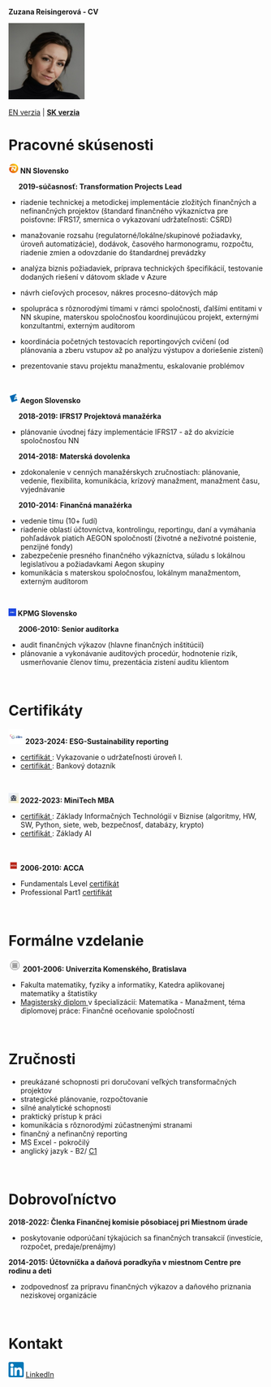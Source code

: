 **Zuzana Reisingerová - CV**

<img src="profil.jpg" width="150" height="150">

[EN verzia](README.md) | [**SK verzia**](README_SK.md) 

# Pracovné skúsenosti
**<img src="NN logo.jpeg" width="20" height="20"> NN Slovensko** 

&nbsp;&nbsp;&nbsp;&nbsp; **2019-súčasnosť: Transformation Projects Lead** 
* riadenie technickej a metodickej implementácie zložitých finančných a nefinančných projektov (štandard finančného výkazníctva pre poisťovne: IFRS17, smernica o vykazovaní udržateľnosti: CSRD)
* manažovanie rozsahu (regulatorné/lokálne/skupinové požiadavky, úroveň automatizácie), dodávok, časového harmonogramu, rozpočtu, riadenie zmien a odovzdanie do štandardnej prevádzky
* analýza biznis požiadaviek, príprava technických špecifikácií, testovanie dodaných riešení v dátovom sklade v Azure
* návrh cieľových procesov, nákres procesno-dátových máp
* spolupráca s rôznorodými tímami v rámci spoločnosti, ďalšími entitami v NN skupine, materskou spoločnosťou koordinujúcou projekt, externými konzultantmi, externým audítorom
* koordinácia početných testovacích reportingových cvičení (od plánovania a zberu vstupov až po analýzu výstupov a doriešenie zistení)
* prezentovanie stavu projektu manažmentu, eskalovanie problémov

  <br>

**<img src="Aegon logo.jpeg" width="20" height="20"> Aegon Slovensko**

&nbsp;&nbsp;&nbsp;&nbsp; **2018-2019: IFRS17 Projektová manažérka**
* plánovanie úvodnej fázy implementácie IFRS17 - až do akvizície spoločnosťou NN  

&nbsp;&nbsp;&nbsp;&nbsp; **2014-2018: Materská dovolenka** 
* zdokonalenie v cenných manažérskych zručnostiach: plánovanie, vedenie, flexibilita, komunikácia, krízový manažment, manažment času, vyjednávanie

&nbsp;&nbsp;&nbsp;&nbsp; **2010-2014: Finančná manažérka** 
* vedenie tímu (10+ ľudí)
* riadenie oblastí účtovníctva, kontrolingu, reportingu, daní a vymáhania pohľadávok piatich AEGON spoločností (životné a neživotné poistenie, penzijné fondy)
* zabezpečenie presného finančného výkazníctva, súladu s lokálnou legislatívou a požiadavkami Aegon skupiny
* komunikácia s materskou spoločnosťou, lokálnym manažmentom, externým audítorom

<br>

**<img src="kpmg logo.jpeg" width="15" height="15"> KPMG Slovensko**

&nbsp;&nbsp;&nbsp;&nbsp; **2006-2010: Senior audítorka** 
* audit finančných výkazov (hlavne finančných inštitúcií)
* plánovanie a vykonávanie auditových procedúr, hodnotenie rizík, usmerňovanie členov tímu, prezentácia zistení auditu klientom

<br>

# Certifikáty
**<img src="kpmg institute logo.jpg" width="30" height="30"> 2023-2024: ESG-Sustainability reporting**
*  <a href="KPMG ESG certifikat.jpg"> certifikát </a>: Vykazovanie o udržateľnosti úroveň I. 
*  <a href="KPMG ESG certifikat_ESG dotaznik.pdf"> certifikát </a>: Bankový dotazník 

<br>

**<img src="MiniTech logo.jpeg" width="20" height="20"> 2022-2023: MiniTech MBA**
*  <a href="Reisingerova_MiniTechMBA_EN certificate.pdf"> certifikát </a>: Základy Informačných Technológií v Biznise (algoritmy, HW, SW, Python, siete, web, bezpečnosť, databázy, krypto) 
*  <a href="MiniTech_AI_certifikat.pdf"> certifikát </a>: Základy AI

<br>

**<img src="ACCA logo.jpeg" width="20" height="20"> 2006-2010: ACCA** 
* Fundamentals Level <a href="Reisingerova_ACCA_Fundamentals Level.pdf">certifikát </a> 
* Professional Part1 <a href="Reisingerova_ACCA_Professional Part1.pdf">certifikát </a> 

<br>

# Formálne vzdelanie 
**<img src="UK logo.jpeg" width="25" height="25"> 2001-2006: Univerzita Komenského, Bratislava** 

* Fakulta matematiky, fyziky a informatiky, Katedra aplikovanej matematiky a štatistiky 
* <a href="diplom.pdf"> Magisterský diplom </a> v špecializácií: Matematika - Manažment, téma diplomovej práce: Finančné oceňovanie spoločností 
 
<br>

# Zručnosti
* preukázané schopnosti pri doručovaní veľkých transformačných projektov  
* strategické plánovanie, rozpočtovanie
* silné analytické schopnosti
* praktický prístup k práci
* komunikácia s rôznorodými zúčastnenými stranami
* finančný a nefinančný reporting
* MS Excel - pokročilý
* anglický jazyk - B2/ <a href="Zuzana Reisingerová_ENG Proficiency Test Result.pdf">C1 </a>
  
<br>

# Dobrovoľníctvo
**2018-2022: Členka Finančnej komisie pôsobiacej pri Miestnom úrade**
* poskytovanie odporúčaní týkajúcich sa finančných transakcií (investície, rozpočet, predaje/prenájmy)

**2014-2015: Účtovníčka a daňová poradkyňa v miestnom Centre pre rodinu a deti**
* zodpovednosť za prípravu finančných výkazov a daňového priznania neziskovej organizácie

<br>

# Kontakt
<img src="LinkedIn logo.png" width="30" height="30"> <a href="https://www.linkedin.com/in/zuzana-reisingerova-388977152/">LinkedIn</a> 
